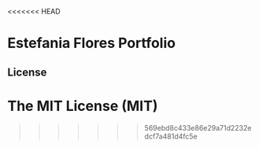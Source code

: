 <<<<<<< HEAD
# Estefania Flores Portfolio

## License
The MIT License (MIT)
=======
>>>>>>> 569ebd8c433e86e29a71d2232edcf7a481d4fc5e
